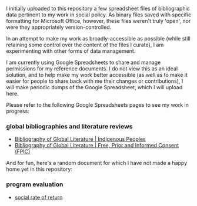 I initially uploaded to this repository a few spreadsheet files of bibliographic data pertinent to my work in social policy.  As binary files saved with specific formatting for Microsoft Office, however, these files weren't truly 'open', nor were they appropriately version-controlled.

In an attempt to make my work as broadly-accessible as possible (while still retaining some control over the content of the files I curate), I am experimenting with other forms of data management.

I am currently using Google Spreadsheets to share and manage permissions for my reference documents. I do not view this as an ideal solution, and to help make my work better accessible (as well as to make it easier for people to share back with me their changes or contributions), I will make periodic dumps of the Google Spreadsheet, which I will upload here.

Please refer to the following Google Spreadsheets pages to see my work in progress:


### global bibliographies and literature reviews

- [Bibliography of Global Literature | Indigenous Peoples](https://docs.google.com/spreadsheets/d/1FRZmmiQBy28r2ppK3HZP7GHrQ46PeZxkjXGpibMLGEg/edit?usp=sharing "000-bib_Indigenous-Peoples")
- [Bibliography of Global Literature | Free, Prior and Informed Consent (FPIC)](https://docs.google.com/spreadsheets/d/1OQPStYq9bY1Es3YjBUylFVtZd81bYRAgsmqQvKMQa00/edit?usp=sharing "bibliography_FPIC_free-prior-and-informed-consent")

And for fun, here's a random document for which I have not made a happy home yet in this repository:

### program evaluation

- [social rate of return](https://docs.google.com/spreadsheets/d/1LV-8LiSxrv3JMRGIZULNBhwJmGnLXNllA1j_dODTdyw/edit?usp=sharing)
